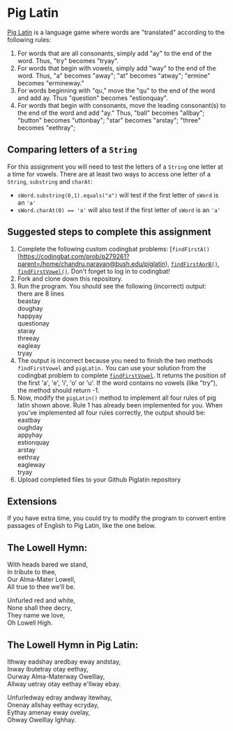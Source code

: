 Pig Latin
==================
[Pig Latin](http://en.wikipedia.org/wiki/Pig_Latin) is a language game where words are "translated" according to the following rules:  

1. For words that are all consonants, simply add "ay" to the end of the word. Thus, "try" becomes "tryay".  
2. For words that begin with vowels, simply add "way" to the end of the word. Thus, "a" becomes "away"; "at" becomes "atway"; "ermine" becomes "ermineway."  
3. For words beginning with "qu," move the "qu" to the end of the word and add ay. Thus "question" becomes "estionquay".  
4. For words that begin with consonants, move the leading consonant(s) to the end of the word and add "ay." Thus, "ball" becomes "allbay"; "button" becomes "uttonbay"; "star" becomes "arstay"; "three" becomes "eethray";  

Comparing letters of a `String`
-----------------------------

For this assignment you will need to test the letters of a `String` one letter at a time for vowels. There are at least two ways to access one letter of a `String`, `substring` and `charAt`:  
* `sWord.substring(0,1).equals("a")` will test if the first letter of `sWord` is an `'a'`   
* `sWord.charAt(0) == 'a'` will also test if the first letter of `sWord` is an `'a'`


Suggested steps to complete this assignment
-------------------------------------------

1. Complete the following custom codingbat problems: [`findFirstA()`[https://codingbat.com/prob/p279261?parent=/home/chandru.narayan@bush.edu/piglatin), [`findFirstAorB()`](https://codingbat.com/prob/p207840?parent=/home/chandru.narayan@bush.edu/piglatin), [`findFirstVowel()`](https://codingbat.com/prob/p200508?parent=/home/chandru.narayan@bush.edu/piglatin). Don't forget to log in to codingbat! 
2. Fork and clone down this repository. 
3. Run the program. You should see the following (incorrect) output:  
there are 8 lines  
beastay  
doughay  
happyay  
questionay  
staray  
threeay  
eagleay  
tryay  
4. The output is incorrect because you need to finish the two methods `findFirstVowel` and `pigLatin.` You can use your solution from the codingbat problem to complete [`findFirstVowel`](https://codingbat.com/prob/p200508?parent=/home/chandru.narayan@bush.edu/piglatin). It returns the position of the first 'a', 'e', 'i', 'o' or 'u'. If the word contains no vowels (like "try"), the method should return -1.
5. Now, modify the `pigLatin()` method to implement all four rules of pig latin shown above. Rule 1 has already been implemented for you. When you've implemented all four rules correctly, the output should be:  
eastbay  
oughday  
appyhay  
estionquay  
arstay  
eethray  
eagleway  
tryay  
6. Upload completed files to your Github Piglatin repository

Extensions
----------

If you have extra time, you could try to modify the program to convert entire passages of English to Pig Latin, like the one below.

The Lowell Hymn:
----------------

With heads bared we stand,  
In tribute to thee,   
Our Alma-Mater Lowell,   
All true to thee we'll be.   
  
Unfurled red and white,   
None shall thee decry,   
They name we love,   
Oh Lowell High.  

The Lowell Hymn in Pig Latin:
-----------------------------

Ithway eadshay aredbay eway andstay,  
Inway ibutetray otay eethay,  
Ourway Alma-Materway Owelllay,  
Allway uetray otay eethay e'llway ebay.  

Unfurledway edray andway itewhay,  
Onenay allshay eethay ecryday,  
Eythay amenay eway ovelay,  
Ohway Owelllay Ighhay.  

